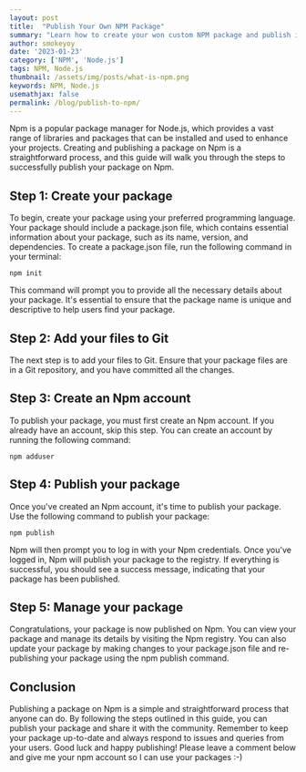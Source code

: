 ```yaml
---
layout: post
title:  "Publish Your Own NPM Package"
summary: "Learn how to create your won custom NPM package and publish it for others to use in thei software."
author: smokeyoy
date: '2023-01-23'
category: ['NPM', 'Node.js']
tags: NPM, Node.js
thumbnail: /assets/img/posts/what-is-npm.png
keywords: NPM, Node.js
usemathjax: false
permalink: /blog/publish-to-npm/
---
```


Npm is a popular package manager for Node.js, which provides a vast range of libraries and packages that can be installed and used to enhance your projects. Creating and publishing a package on Npm is a straightforward process, and this guide will walk you through the steps to successfully publish your package on Npm.
<!--more-->
## Step 1: Create your package

To begin, create your package using your preferred programming language. Your package should include a package.json file, which contains essential information about your package, such as its name, version, and dependencies. To create a package.json file, run the following command in your terminal:

```
npm init
```

This command will prompt you to provide all the necessary details about your package. It's essential to ensure that the package name is unique and descriptive to help users find your package.

## Step 2: Add your files to Git

The next step is to add your files to Git. Ensure that your package files are in a Git repository, and you have committed all the changes.

## Step 3: Create an Npm account

To publish your package, you must first create an Npm account. If you already have an account, skip this step. You can create an account by running the following command:

```
npm adduser
```

## Step 4: Publish your package

Once you've created an Npm account, it's time to publish your package. Use the following command to publish your package:

```
npm publish
```

Npm will then prompt you to log in with your Npm credentials. Once you've logged in, Npm will publish your package to the registry. If everything is successful, you should see a success message, indicating that your package has been published.

## Step 5: Manage your package

Congratulations, your package is now published on Npm. You can view your package and manage its details by visiting the Npm registry. You can also update your package by making changes to your package.json file and re-publishing your package using the npm publish command.

## Conclusion

Publishing a package on Npm is a simple and straightforward process that anyone can do. By following the steps outlined in this guide, you can publish your package and share it with the community. Remember to keep your package up-to-date and always respond to issues and queries from your users. Good luck and happy publishing! Please leave a comment below and give me your npm account so I can use your packages :-)